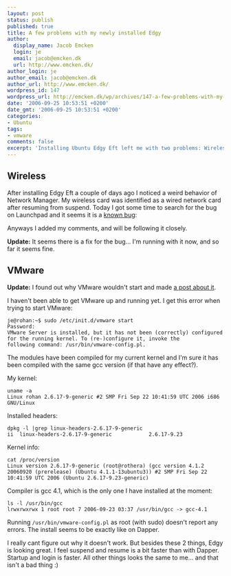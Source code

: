 ```yaml
---
layout: post
status: publish
published: true
title: A few problems with my newly installed Edgy
author:
  display_name: Jacob Emcken
  login: je
  email: jacob@emcken.dk
  url: http://www.emcken.dk/
author_login: je
author_email: jacob@emcken.dk
author_url: http://www.emcken.dk/
wordpress_id: 147
wordpress_url: http://emcken.dk/wp/archives/147-a-few-problems-with-my-newly-installed-edgy.html
date: '2006-09-25 10:53:51 +0200'
date_gmt: '2006-09-25 10:53:51 +0200'
categories:
- Ubuntu
tags:
- vmware
comments: false
excerpt: 'Installing Ubuntu Edgy Eft left me with two problems: Wireless acting up and VMware not wanting to run.'
---
```

## Wireless

After installing Edgy Eft a couple of days ago I noticed a weird behavior of Network Manager. My wireless card was identified as a wired network card after resuming from suspend. Today I got some time to search for the bug on Launchpad and it seems it is a [known bug][1]:

Anyways I added my comments, and will be following it closely.

**Update:** It seems there is a fix for the bug... I'm running with it now, and so far it seems fine.

## VMware

**Update:** I found out why VMware wouldn't start and made [a post about it][2].

I haven't been able to get VMware up and running yet. I get this error when trying to start VMware:

    je@rohan:~$ sudo /etc/init.d/vmware start
    Password:
    VMware Server is installed, but it has not been (correctly) configured
    for the running kernel. To (re-)configure it, invoke the
    following command: /usr/bin/vmware-config.pl.

The modules have been compiled for my current kernel and I'm sure it has been compiled with the same gcc version (if that have any effect?).

My kernel:

    uname -a
    Linux rohan 2.6.17-9-generic #2 SMP Fri Sep 22 10:41:59 UTC 2006 i686 GNU/Linux

Installed headers:

    dpkg -l |grep linux-headers-2.6.17-9-generic
    ii  linux-headers-2.6.17-9-generic            2.6.17-9.23

Kernel info:

    cat /proc/version
    Linux version 2.6.17-9-generic (root@rothera) (gcc version 4.1.2 20060920 (prerelease) (Ubuntu 4.1.1-13ubuntu3)) #2 SMP Fri Sep 22 10:41:59 UTC 2006 (Ubuntu 2.6.17-9.23-generic)

Compiler is gcc 4.1, which is the only one I have installed at the moment:

    ls -l /usr/bin/gcc
    lrwxrwxrwx 1 root root 7 2006-09-23 03:37 /usr/bin/gcc -> gcc-4.1

Running `/usr/bin/vmware-config.pl` as root (with sudo) doesn't report any errors. The install seems to be exactly like on Dapper.

I really cant figure out why it doesn't work.
But besides these 2 things, Edgy is looking great. I feel suspend and resume is a bit faster than with Dapper. Startup and login is faster. All other things looks the same to me... and that isn't a bad thing :)

[1]: https://launchpad.net/distros/ubuntu/+source/network-manager/+bug/59981
[2]: 2006-09-29-my-vmware-problem.md
